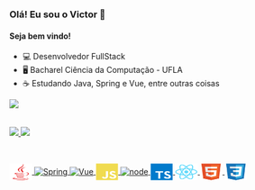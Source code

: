 ### Olá! Eu sou o Victor 👋

#### Seja bem vindo!

- 💻 Desenvolvedor FullStack
- 🖥️ Bacharel Ciência da Computação - UFLA
- ☕ Estudando Java, Spring e Vue, entre outras coisas

<div style="display: inline_block"> 
    <a href="https://www.linkedin.com/in/victor-hugo-landin-4671471aa/" target="_blank">
      <img src="https://img.shields.io/badge/-LinkedIn-%230077B5?&logo=linkedin&logoColor=white" target="_blank">
    </a> 
</div>

##

<div>
  <a href="https://github.com/vhal9">
  <img height="180em" src="https://github-readme-stats.vercel.app/api?username=vhal9&show_icons=true&theme=dark&include_all_commits=true&count_private=true"/>
  <img height="180em" src="https://github-readme-stats.vercel.app/api/top-langs/?username=vhal9&layout=compact&langs_count=7&theme=dark"/>
</div>
  
##
  
<div style="display: inline_block"><br>
  <img align="center" alt="Java" height="30" width="40" src="https://raw.githubusercontent.com/devicons/devicon/master/icons/java/java-plain.svg">
  <img align="center" alt="Spring" height="40" width="40" src="https://img.icons8.com/color/48/000000/spring-logo.png" />
  <img align="center" alt="Vue" height="30" width="40" src="https://cdn.jsdelivr.net/gh/devicons/devicon/icons/vuejs/vuejs-original.svg">
  <img align="center" alt="Js" height="30" width="40" src="https://raw.githubusercontent.com/devicons/devicon/master/icons/javascript/javascript-plain.svg">
  <img align="center" alt="node" height="40" width="40" src="https://cdn.jsdelivr.net/gh/devicons/devicon/icons/nodejs/nodejs-original.svg" />
  <img align="center" alt="Ts" height="30" width="40" src="https://raw.githubusercontent.com/devicons/devicon/master/icons/typescript/typescript-plain.svg">
  <img align="center" alt="React" height="30" width="40" src="https://raw.githubusercontent.com/devicons/devicon/master/icons/react/react-original.svg">
  <img align="center" alt="HTML" height="30" width="40" src="https://raw.githubusercontent.com/devicons/devicon/master/icons/html5/html5-original.svg">
  <img align="center" alt="CSS" height="30" width="40" src="https://raw.githubusercontent.com/devicons/devicon/master/icons/css3/css3-original.svg">
  
</div>
 
